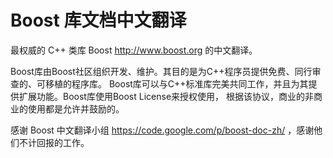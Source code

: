 # Boost 库文档中文翻译

最权威的 C++ 类库 Boost <http://www.boost.org> 的中文翻译。

Boost库由Boost社区组织开发、维护。其目的是为C++程序员提供免费、同行审查的、可移植的程序库。
Boost库可以与C++标准库完美共同工作，并且为其提供扩展功能。Boost库使用Boost License来授权使用，
根据该协议，商业的非商业的使用都是允许并鼓励的。

感谢 Boost 中文翻译小组 <https://code.google.com/p/boost-doc-zh/> ，感谢他们不计回报的工作。
